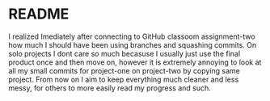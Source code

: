 # README
I realized Imediately after connecting to GitHub classoom assignment-two how much I should have been using branches and squashing commits. On solo projects I dont care so much becasuse I usually just use the final product once and then move on, however it is extremely annoying to look at all my small commits for project-one on project-two by copying same project. From now on I aim to keep everything much cleaner and less messy, for others to more easily read my progress and such.
